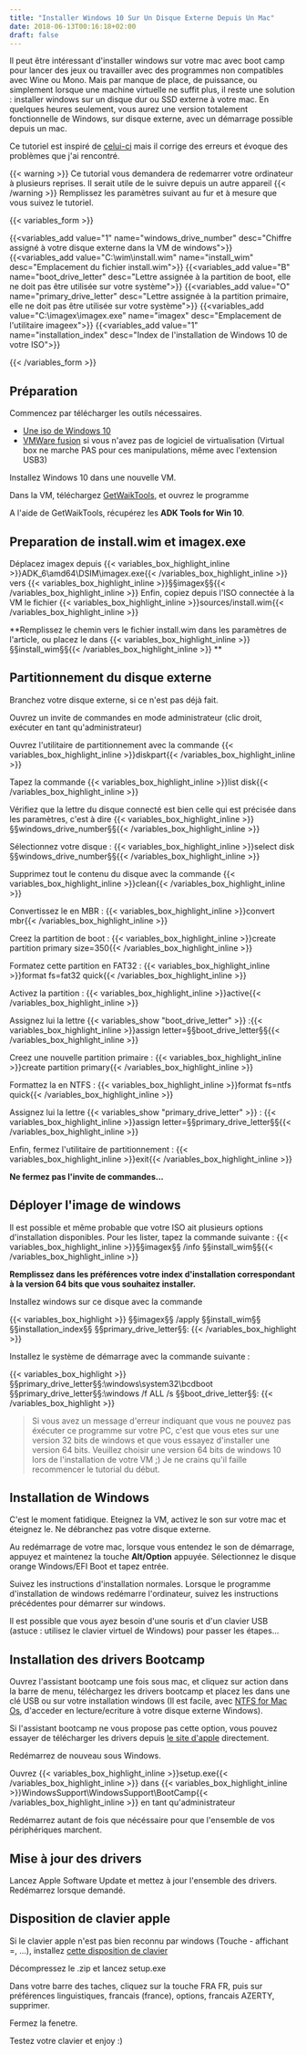 ```yaml
---
title: "Installer Windows 10 Sur Un Disque Externe Depuis Un Mac"
date: 2018-06-13T00:16:18+02:00
draft: false
---
```


Il peut être intéressant d'installer windows sur votre mac avec boot camp pour lancer des jeux ou travailler avec des programmes non compatibles avec Wine ou Mono. Mais par manque de place, de puissance, ou simplement lorsque une machine virtuelle ne suffit plus, il reste une solution : installer windows sur un disque dur ou SSD externe à votre mac. En quelques heures seulement, vous aurez une version totalement fonctionnelle de Windows, sur disque externe, avec un démarrage possible depuis un mac.

Ce tutoriel est inspiré de [celui-ci](http://bleeptobleep.blogspot.fr/2013/02/mac-install-windows-7-or-8-on-external.html "Article en anglais avec windows 7") mais il corrige des erreurs et évoque des problèmes que j'ai rencontré.
<!--more-->
{{< warning >}}
Ce tutorial vous demandera de redemarrer votre ordinateur à plusieurs reprises. Il serait utile de le suivre depuis un autre appareil
{{< /warning >}}
Remplissez les paramètres suivant au fur et à mesure que vous suivez le tutoriel.

{{< variables_form >}}

{{<variables_add value="1" name="windows_drive_number" desc="Chiffre assigné à votre disque externe dans la VM de windows">}}
{{<variables_add value="C:\wim\install.wim" name="install_wim" desc="Emplacement du fichier install.wim">}}
{{<variables_add value="B" name="boot_drive_letter" desc="Lettre assignée à la partition de boot, elle ne doit pas être utilisée sur votre système">}}
{{<variables_add value="O" name="primary_drive_letter" desc="Lettre assignée à la partition primaire, elle ne doit pas être utilisée sur votre système">}}
{{<variables_add value="C:\imagex\imagex.exe" name="imagex" desc="Emplacement de l'utilitaire imageex">}}
{{<variables_add value="1" name="installation_index" desc="Index de l'installation de Windows 10 de votre ISO">}}

{{< /variables_form >}}

## Préparation

Commencez par télécharger les outils nécessaires.

* [Une iso de Windows 10](https://www.microsoft.com/fr-fr/software-download/windows10)
* [VMWare fusion](https://download3.vmware.com/software/fusion/file/VMware-Fusion-8.5.8-5824040.dmg) si vous n'avez pas de logiciel de virtualisation (Virtual box ne marche PAS pour ces manipulations, même avec l'extension USB3)

Installez Windows 10 dans une nouvelle VM.

Dans la VM, téléchargez [GetWaikTools](http://www.rmprepusb.com/tutorials/getwaiktools/GetWaikTools.zip?attredirects=0&amp;d=1), et ouvrez le programme

A l'aide de GetWaikTools, récupérez les **ADK Tools for Win 10**.

## Preparation de install.wim et imagex.exe

Déplacez imagex depuis {{< variables_box_highlight_inline >}}ADK_6\amd64\DSIM\imagex.exe{{< /variables_box_highlight_inline >}} vers {{< variables_box_highlight_inline >}}§§imagex§§{{< /variables_box_highlight_inline >}}
Enfin, copiez depuis l'ISO connectée à la VM le fichier {{< variables_box_highlight_inline >}}sources/install.wim{{< /variables_box_highlight_inline >}}

**Remplissez le chemin vers le fichier install.wim dans les paramètres de l'article, ou placez le dans {{< variables_box_highlight_inline >}}§§install_wim§§{{< /variables_box_highlight_inline >}} **

## Partitionnement du disque externe
Branchez votre disque externe, si ce n'est pas déjà fait.

Ouvrez un invite de commandes en mode administrateur (clic droit, exécuter en tant qu'administrateur)

Ouvrez l'utilitaire de partitionnement avec la commande {{< variables_box_highlight_inline >}}diskpart{{< /variables_box_highlight_inline >}}

Tapez la commande {{< variables_box_highlight_inline >}}list disk{{< /variables_box_highlight_inline >}}

Vérifiez que la lettre du disque connecté est bien celle qui est précisée dans les paramètres, c'est à dire {{< variables_box_highlight_inline >}}§§windows_drive_number§§{{< /variables_box_highlight_inline >}}

Sélectionnez votre disque : {{< variables_box_highlight_inline >}}select disk §§windows_drive_number§§{{< /variables_box_highlight_inline >}}

Supprimez tout le contenu du disque avec la commande {{< variables_box_highlight_inline >}}clean{{< /variables_box_highlight_inline >}}

Convertissez le en MBR : {{< variables_box_highlight_inline >}}convert mbr{{< /variables_box_highlight_inline >}}

Creez la partition de boot : {{< variables_box_highlight_inline >}}create partition primary size=350{{< /variables_box_highlight_inline >}}

Formatez cette partition en FAT32 : {{< variables_box_highlight_inline >}}format fs=fat32 quick{{< /variables_box_highlight_inline >}}

Activez la partition : {{< variables_box_highlight_inline >}}active{{< /variables_box_highlight_inline >}}

Assignez lui la lettre {{< variables_show "boot_drive_letter" >}} :{{< variables_box_highlight_inline >}}assign letter=§§boot_drive_letter§§{{< /variables_box_highlight_inline >}}

Creez une nouvelle partition primaire : {{< variables_box_highlight_inline >}}create partition primary{{< /variables_box_highlight_inline >}}

Formattez la en NTFS : {{< variables_box_highlight_inline >}}format fs=ntfs quick{{< /variables_box_highlight_inline >}} 

Assignez lui la lettre {{< variables_show "primary_drive_letter" >}} : {{< variables_box_highlight_inline >}}assign letter=§§primary_drive_letter§§{{< /variables_box_highlight_inline >}}

Enfin, fermez l'utilitaire de partitionnement : {{< variables_box_highlight_inline >}}exit{{< /variables_box_highlight_inline >}}

**Ne fermez pas l'invite de commandes...**

## Déployer l'image de windows

Il est possible et même probable que votre ISO ait plusieurs options d'installation disponibles. Pour les lister, tapez la commande suivante : {{< variables_box_highlight_inline >}}§§imagex§§ /info §§install_wim§§{{< /variables_box_highlight_inline >}}

**Remplissez dans les préférences votre index d'installation correspondant à la version 64 bits que vous souhaitez installer.**

Installez windows sur ce disque avec la commande 

{{< variables_box_highlight >}}
§§imagex§§ /apply §§install_wim§§ §§installation_index§§ §§primary_drive_letter§§:
{{< /variables_box_highlight >}}

Installez le système de démarrage avec la commande suivante : 

{{< variables_box_highlight >}}
§§primary_drive_letter§§:\windows\system32\bcdboot §§primary_drive_letter§§:\windows /f ALL /s §§boot_drive_letter§§:
{{< /variables_box_highlight >}}


> Si vous avez un message d'erreur indiquant que vous ne pouvez pas éxécuter ce programme sur votre PC, c'est que vous etes sur une version 32 bits de windows et que vous essayez d'installer une version 64 bits. Veuillez choisir une version 64 bits de windows 10 lors de l'installation de votre VM ;) Je ne crains qu'il faille recommencer le tutorial du début.

## Installation de Windows

C'est le moment fatidique. Eteignez la VM, activez le son sur votre mac et éteignez le. Ne débranchez pas votre disque externe.

Au redémarrage de votre mac, lorsque vous entendez le son de démarrage, appuyez et maintenez la touche **Alt/Option** appuyée. Sélectionnez le disque orange Windows/EFI Boot et tapez entrée.

Suivez les instructions d'installation normales. Lorsque le programme d'installation de windows redémarre l'ordinateur, suivez les instructions précédentes pour démarrer sur windows.

Il est possible que vous ayez besoin d'une souris et d'un clavier USB (astuce : utilisez le clavier virtuel de Windows) pour passer les étapes...
## Installation des drivers Bootcamp

Ouvrez l'assistant bootcamp une fois sous mac, et cliquez sur action dans la barre de menu, téléchargez les drivers bootcamp et placez les dans une clé USB ou sur votre installation windows (Il est facile, avec [NTFS for Mac Os](https://www.paragon-software.com/ufsdhome/fr/ntfs-mac/), d'acceder en lecture/ecriture à votre disque externe Windows).

Si l'assistant bootcamp ne vous propose pas cette option, vous pouvez essayer de télécharger les drivers depuis [le site d'apple](https://support.apple.com/kb/dl1720?locale=fr_FR) directement.

Redémarrez de nouveau sous Windows.

Ouvrez {{< variables_box_highlight_inline >}}setup.exe{{< /variables_box_highlight_inline >}} dans {{< variables_box_highlight_inline >}}WindowsSupport\WindowsSupport\BootCamp{{< /variables_box_highlight_inline >}} en tant qu'administrateur

Redémarrez autant de fois que nécéssaire pour que l'ensemble de vos périphériques marchent.

## Mise à jour des drivers

Lancez Apple Software Update et mettez à jour l'ensemble des drivers. Redémarrez lorsque demandé.

## Disposition de clavier apple

Si le clavier apple n'est pas bien reconnu par windows (Touche - affichant =, ...), installez [cette disposition de clavier](https://phocean.net/wp-content/uploads/2013/11/fr_mac.zip)

Décompressez le .zip et lancez setup.exe

Dans votre barre des taches, cliquez sur la touche FRA FR, puis sur préférences linguistiques, francais (france), options, francais AZERTY, supprimer.

Fermez la fenetre.

Testez votre clavier et enjoy :)
